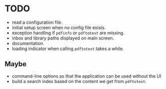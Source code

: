 # TODO

- read a configuration file.
- initial setup screen when no config file exists.
- exception handling if `pdfinfo` or `pdftotext` are missing.
- inbox and library paths displayed on main screen.
- documentation.
- loading indicator when calling `pdftotext` takes a while.

## Maybe

- command-line options so that the application can be used without the UI
- build a search index based on the content we get from `pdftotext`.

